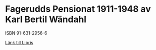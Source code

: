 # Fagerudds Pensionat 1911-1948 av Karl Bertil Wändahl

ISBN 91-631-2956-6

[Länk till Libris](http://libris.kb.se/bib/9161849)
